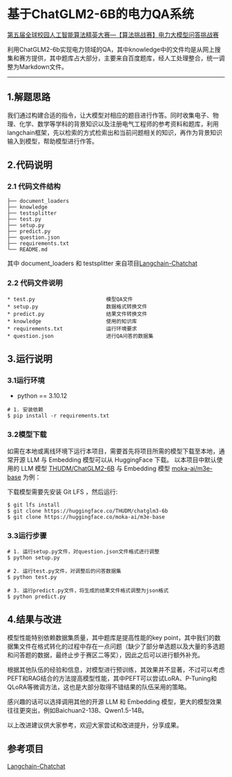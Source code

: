 # 基于ChatGLM2-6B的电力QA系统
[第五届全球校园人工智能算法精英大赛—【算法挑战赛】电力大模型问答挑战赛](http://bdc.saikr.com/vse/48006)

利用ChatGLM2-6b实现电力领域的QA，其中knowledge中的文件均是从网上搜集和赛方提供，其中题库占大部分，主要来自百度题库，经人工处理整合，统一调整为Markdown文件。

------

## 1.解题思路

我们通过构建合适的指令，让大模型对相应的题目进行作答。同时收集电子、物理、化学、数学等学科的背景知识以及注册电气工程师的参考资料和题库，利用langchain框架，先以检索的方式检索出和当前问题相关的知识，再作为背景知识输入到模型，帮助模型进行作答。

## 2.代码说明

### 2.1 代码文件结构
```
├── document_loaders
├── knowledge
├── testsplitter
├── test.py
├── setup.py
├── predict.py
├── question.json
├── requirements.txt
└── README.md
```
其中 document_loaders 和 testsplitter 来自项目[Langchain-Chatchat](https://github.com/chatchat-space/Langchain-Chatchat)

### 2.2 代码文件说明

``` 
* test.py                       模型QA文件   
* setup.py                      数据格式转换文件   
* predict.py                    结果文件转换文件    
* knowledge                     使用的知识库
* requirements.txt              运行环境要求    
* question.json                 进行QA问答的数据集          
```

## 3.运行说明

### 3.1运行环境

* python == 3.10.12
```
# 1. 安装依赖
$ pip install -r requirements.txt
```

### 3.2模型下载
如需在本地或离线环境下运行本项目，需要首先将项目所需的模型下载至本地，通常开源 LLM 与 Embedding 模型可以从 HuggingFace 下载。
以本项目中默认使用的 LLM 模型 [THUDM/ChatGLM2-6B](https://huggingface.co/THUDM/chatglm2-6b) 与 Embedding 模型 [moka-ai/m3e-base](https://huggingface.co/moka-ai/m3e-base) 为例：

下载模型需要先安装 Git LFS ，然后运行:
```
$ git lfs install
$ git clone https://huggingface.co/THUDM/chatglm3-6b
$ git clone https://huggingface.co/moka-ai/m3e-base
```

### 3.3运行步骤
```
# 1. 运行setup.py文件，对question.json文件格式进行调整
$ python setup.py

# 2. 运行test.py文件，对调整后的问答数据集
$ python test.py

# 3. 运行predict.py文件，将生成的结果文件格式调整为json格式
$ python predict.py
```

## 4.结果与改进
模型性能特别依赖数据集质量，其中题库是提高性能的key point，其中我们的数据集文件在格式转化的过程中存在一点问题（缺少了部分单选题以及大量的多选题和问答题的数据，最终止步于赛区二等奖），因此之后可以进行额外补充。

根据其他队伍的经验和信息，对模型进行预训练，其效果并不显著，不过可以考虑PEFT和RAG结合的方法提高模型性能，其中PEFT可以尝试LoRA、P-Tuning和QLoRA等微调方法，这也是大部分取得不错结果的队伍采用的策略。

感兴趣的话可以选择调用其他的开源 LLM 和 Embedding 模型，更大的模型效果往往更突出，例如Baichuan2-13B、Qwen1.5-14B。

以上改进建议供大家参考，欢迎大家尝试和改进提升，分享成果。

## 参考项目
[Langchain-Chatchat](https://github.com/chatchat-space/Langchain-Chatchat)

